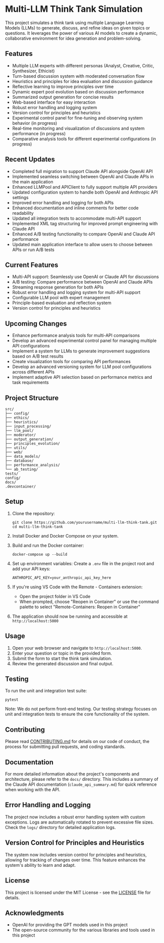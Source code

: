 # Multi-LLM Think Tank Simulation

This project simulates a think tank using multiple Language Learning Models (LLMs) to generate, discuss, and refine ideas on given topics or questions. It leverages the power of various AI models to create a dynamic, collaborative environment for idea generation and problem-solving.

## Features

- Multiple LLM experts with different personas (Analyst, Creative, Critic, Synthesizer, Ethicist)
- Turn-based discussion system with moderated conversation flow
- Heuristics and principles for idea evaluation and discussion guidance
- Reflective learning to improve principles over time
- Dynamic expert pool evolution based on discussion performance
- Summarized output generation for concise results
- Web-based interface for easy interaction
- Robust error handling and logging system
- Version control for principles and heuristics
- Experimental control panel for fine-tuning and observing system behavior (in progress)
- Real-time monitoring and visualization of discussions and system performance (in progress)
- Comparative analysis tools for different experimental configurations (in progress)

## Recent Updates

- Completed full migration to support Claude API alongside OpenAI API
- Implemented seamless switching between OpenAI and Claude APIs in the main application
- Enhanced LLMPool and APIClient to fully support multiple API providers
- Updated configuration system to handle both OpenAI and Anthropic API settings
- Improved error handling and logging for both APIs
- Enhanced documentation and inline comments for better code readability
- Updated all integration tests to accommodate multi-API support
- Implemented XML tag structuring for improved prompt engineering with Claude API
- Enhanced A/B testing functionality to compare OpenAI and Claude API performance
- Updated main application interface to allow users to choose between APIs or run A/B tests

## Current Features

- Multi-API support: Seamlessly use OpenAI or Claude API for discussions
- A/B testing: Compare performance between OpenAI and Claude APIs
- Streaming response generation for both APIs
- Robust error handling and logging system for multi-API support
- Configurable LLM pool with expert management
- Principle-based evaluation and reflection system
- Version control for principles and heuristics

## Upcoming Changes

- Enhance performance analysis tools for multi-API comparisons
- Develop an advanced experimental control panel for managing multiple API configurations
- Implement a system for LLMs to generate improvement suggestions based on A/B test results
- Create visualization tools for comparing API performances
- Develop an advanced versioning system for LLM pool configurations across different APIs
- Implement adaptive API selection based on performance metrics and task requirements

## Project Structure

```
src/
├── config/
├── ethics/
├── heuristics/
├── input_processing/
├── llm_pool/
├── moderator/
├── output_generation/
├── principles_evolution/
├── utils/
├── web/
├── data_models/
├── database/
├── performance_analysis/
└── ab_testing/
tests/
config/
docs/
.devcontainer/
```

## Setup

1. Clone the repository:
   ```
   git clone https://github.com/yourusername/multi-llm-think-tank.git
   cd multi-llm-think-tank
   ```

2. Install Docker and Docker Compose on your system.

3. Build and run the Docker container:
   ```
   docker-compose up --build
   ```

4. Set up environment variables:
   Create a `.env` file in the project root and add your API keys:
   ```
   ANTHROPIC_API_KEY=your_anthropic_api_key_here
   ```

5. If you're using VS Code with the Remote - Containers extension:
   - Open the project folder in VS Code
   - When prompted, choose "Reopen in Container" or use the command palette to select "Remote-Containers: Reopen in Container"

6. The application should now be running and accessible at `http://localhost:5000`

## Usage

1. Open your web browser and navigate to `http://localhost:5000`.
2. Enter your question or topic in the provided form.
3. Submit the form to start the think tank simulation.
4. Review the generated discussion and final output.

## Testing

To run the unit and integration test suite:

```
pytest
```

Note: We do not perform front-end testing. Our testing strategy focuses on unit and integration tests to ensure the core functionality of the system.

## Contributing

Please read [CONTRIBUTING.md](CONTRIBUTING.md) for details on our code of conduct, the process for submitting pull requests, and coding standards.

## Documentation

For more detailed information about the project's components and architecture, please refer to the `docs/` directory. This includes a summary of the Claude API documentation (`claude_api_summary.md`) for quick reference when working with the API.

## Error Handling and Logging

The project now includes a robust error handling system with custom exceptions. Logs are automatically rotated to prevent excessive file sizes. Check the `logs/` directory for detailed application logs.

## Version Control for Principles and Heuristics

The system now includes version control for principles and heuristics, allowing for tracking of changes over time. This feature enhances the system's ability to learn and adapt.

## License

This project is licensed under the MIT License - see the [LICENSE](LICENSE) file for details.

## Acknowledgments

- OpenAI for providing the GPT models used in this project
- The open-source community for the various libraries and tools used in this project
